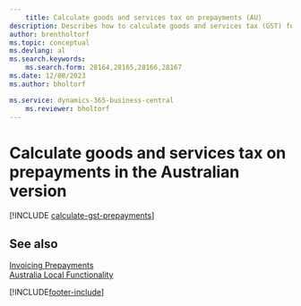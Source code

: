 ```yaml
---
    title: Calculate goods and services tax on prepayments (AU)
description: Describes how to calculate goods and services tax (GST) for partial payments or prepayments based on the total invoice amount, instead of on a partial amount.
author: brentholtorf
ms.topic: conceptual
ms.devlang: al
ms.search.keywords:
    ms.search.form: 28164,28165,28166,28167
ms.date: 12/08/2023
ms.author: bholtorf

ms.service: dynamics-365-business-central
    ms.reviewer: bholtorf
---
```

# Calculate goods and services tax on prepayments in the Australian version

[!INCLUDE [calculate-gst-prepayments](../includes/AUNZ/calculate-gst-prepayments.md)]

## See also

[Invoicing Prepayments](../../finance-invoice-prepayments.md)   
[Australia Local Functionality](australia-local-functionality.md)


[!INCLUDE[footer-include](../../includes/footer-banner.md)]